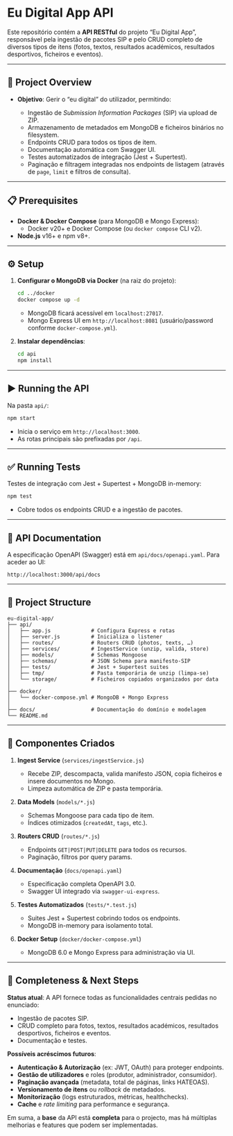 # Eu Digital App API

Este repositório contém a **API RESTful** do projeto “Eu Digital App”, responsável pela ingestão de pacotes SIP e pelo CRUD completo de diversos tipos de itens (fotos, textos, resultados académicos, resultados desportivos, ficheiros e eventos).

---

## 🚀 Project Overview

* **Objetivo**: Gerir o “eu digital” do utilizador, permitindo:

  * Ingestão de *Submission Information Packages* (SIP) via upload de ZIP.
  * Armazenamento de metadados em MongoDB e ficheiros binários no filesystem.
  * Endpoints CRUD para todos os tipos de item.
  * Documentação automática com Swagger UI.
  * Testes automatizados de integração (Jest + Supertest).
  * Paginação e filtragem integradas nos endpoints de listagem (através de `page`, `limit` e filtros de consulta).

---

## 📋 Prerequisites

* **Docker & Docker Compose** (para MongoDB e Mongo Express):
  * Docker v20+ e Docker Compose (ou `docker compose` CLI v2).
* **Node.js** v16+ e npm v8+.

---

## ⚙️ Setup

1. **Configurar o MongoDB via Docker** (na raiz do projeto):

   ```bash
   cd ../docker
   docker compose up -d
   ```

   * MongoDB ficará acessível em `localhost:27017`.
   * Mongo Express UI em `http://localhost:8081` (usuário/password conforme `docker-compose.yml`).

2. **Instalar dependências**:

   ```bash
   cd api
   npm install
   ```

---

## ▶️ Running the API

Na pasta `api/`:

```bash
npm start
```

* Inicia o serviço em `http://localhost:3000`.
* As rotas principais são prefixadas por `/api`.

---

## ✅ Running Tests

Testes de integração com Jest + Supertest + MongoDB in-memory:

```bash
npm test
```

* Cobre todos os endpoints CRUD e a ingestão de pacotes.

---

## 📖 API Documentation

A especificação OpenAPI (Swagger) está em `api/docs/openapi.yaml`. Para aceder ao UI:

```
http://localhost:3000/api/docs
```

---

## 📂 Project Structure

```
eu-digital-app/
├── api/
│   ├── app.js             # Configura Express e rotas
│   ├── server.js          # Inicializa o listener
│   ├── routes/            # Routers CRUD (photos, texts, …)
│   ├── services/          # IngestService (unzip, valida, store)
│   ├── models/            # Schemas Mongoose
│   ├── schemas/           # JSON Schema para manifesto-SIP
│   ├── tests/             # Jest + Supertest suites
│   ├── tmp/               # Pasta temporária de unzip (limpa-se)
│   └── storage/           # Ficheiros copiados organizados por data
│
├── docker/
│   └── docker-compose.yml # MongoDB + Mongo Express
│
├── docs/                  # Documentação do domínio e modelagem
└── README.md              
```

---

## 🔧 Componentes Criados

1. **Ingest Service** (`services/ingestService.js`)

   * Recebe ZIP, descompacta, valida manifesto JSON, copia ficheiros e insere documentos no Mongo.
   * Limpeza automática de ZIP e pasta temporária.

2. **Data Models** (`models/*.js`)

   * Schemas Mongoose para cada tipo de item.
   * Índices otimizados (`createdAt`, `tags`, etc.).

3. **Routers CRUD** (`routes/*.js`)

   * Endpoints `GET|POST|PUT|DELETE` para todos os recursos.
   * Paginação, filtros por query params.

4. **Documentação** (`docs/openapi.yaml`)

   * Especificação completa OpenAPI 3.0.
   * Swagger UI integrado via `swagger-ui-express`.

5. **Testes Automatizados** (`tests/*.test.js`)

   * Suites Jest + Supertest cobrindo todos os endpoints.
   * MongoDB in-memory para isolamento total.

6. **Docker Setup** (`docker/docker-compose.yml`)

   * MongoDB 6.0 e Mongo Express para administração via UI.

---

## 🧐 Completeness & Next Steps

**Status atual**: A API fornece todas as funcionalidades centrais pedidas no enunciado:

* Ingestão de pacotes SIP.
* CRUD completo para fotos, textos, resultados académicos, resultados desportivos, ficheiros e eventos.
* Documentação e testes.

**Possíveis acréscimos futuros**:

* **Autenticação & Autorização** (ex: JWT, OAuth) para proteger endpoints.
* **Gestão de utilizadores** e roles (produtor, administrador, consumidor).
* **Paginação avançada** (metadata, total de páginas, links HATEOAS).
* **Versionamento de itens** ou *rollback* de metadados.
* **Monitorização** (logs estruturados, métricas, healthchecks).
* **Cache** e *rate limiting* para performance e segurança.

Em suma, a **base** da API está **completa** para o projecto, mas há múltiplas melhorias e features que podem ser implementadas.

